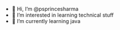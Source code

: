 - 👋 Hi, I’m @psprincesharma
- 👀 I’m interested in learning technical stuff  
- 🌱 I’m currently learning java

<!---
psprincesharma/psprincesharma is a ✨ special ✨ repository because its `README.md` (this file) appears on your GitHub profile.
You can click the Preview link to take a look at your changes.
--->

